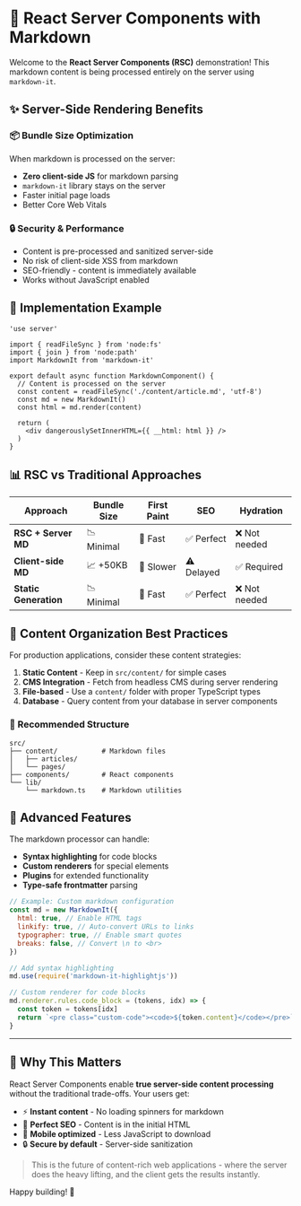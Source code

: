 # 🌟 React Server Components with Markdown

Welcome to the **React Server Components (RSC)** demonstration! This markdown content is being processed entirely on the server using `markdown-it`.

## ✨ Server-Side Rendering Benefits

### 📦 Bundle Size Optimization
When markdown is processed on the server:
- **Zero client-side JS** for markdown parsing
- `markdown-it` library stays on the server
- Faster initial page loads
- Better Core Web Vitals

### 🔒 Security & Performance
- Content is pre-processed and sanitized server-side
- No risk of client-side XSS from markdown
- SEO-friendly - content is immediately available
- Works without JavaScript enabled

## 🚀 Implementation Example

```tsx
'use server'

import { readFileSync } from 'node:fs'
import { join } from 'node:path'
import MarkdownIt from 'markdown-it'

export default async function MarkdownComponent() {
  // Content is processed on the server
  const content = readFileSync('./content/article.md', 'utf-8')
  const md = new MarkdownIt()
  const html = md.render(content)

  return (
    <div dangerouslySetInnerHTML={{ __html: html }} />
  )
}
```

## 📊 RSC vs Traditional Approaches

| Approach | Bundle Size | First Paint | SEO | Hydration |
|----------|-------------|-------------|-----|-----------|
| **RSC + Server MD** | 📉 Minimal | 🚀 Fast | ✅ Perfect | ❌ Not needed |
| **Client-side MD** | 📈 +50KB | 🐌 Slower | ⚠️ Delayed | ✅ Required |
| **Static Generation** | 📉 Minimal | 🚀 Fast | ✅ Perfect | ❌ Not needed |

## 🎯 Content Organization Best Practices

For production applications, consider these content strategies:

1. **Static Content** - Keep in `src/content/` for simple cases
2. **CMS Integration** - Fetch from headless CMS during server rendering
3. **File-based** - Use a `content/` folder with proper TypeScript types
4. **Database** - Query content from your database in server components

### 📁 Recommended Structure

```
src/
├── content/           # Markdown files
│   ├── articles/
│   └── pages/
├── components/        # React components
└── lib/
    └── markdown.ts    # Markdown utilities
```

## 🔧 Advanced Features

The markdown processor can handle:

- **Syntax highlighting** for code blocks
- **Custom renderers** for special elements
- **Plugins** for extended functionality
- **Type-safe frontmatter** parsing

```javascript
// Example: Custom markdown configuration
const md = new MarkdownIt({
  html: true, // Enable HTML tags
  linkify: true, // Auto-convert URLs to links
  typographer: true, // Enable smart quotes
  breaks: false, // Convert \n to <br>
})

// Add syntax highlighting
md.use(require('markdown-it-highlightjs'))

// Custom renderer for code blocks
md.renderer.rules.code_block = (tokens, idx) => {
  const token = tokens[idx]
  return `<pre class="custom-code"><code>${token.content}</code></pre>`
}
```

---

## 🌟 Why This Matters

React Server Components enable **true server-side content processing** without the traditional trade-offs. Your users get:

- ⚡ **Instant content** - No loading spinners for markdown
- 🎯 **Perfect SEO** - Content is in the initial HTML
- 📱 **Mobile optimized** - Less JavaScript to download
- 🔒 **Secure by default** - Server-side sanitization

> This is the future of content-rich web applications - where the server does the heavy lifting, and the client gets the results instantly.

Happy building! 🚀
